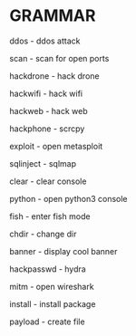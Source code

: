 
# GRAMMAR

ddos - ddos attack

scan - scan for open ports

hackdrone - hack drone

hackwifi - hack wifi

hackweb - hack web

hackphone - scrcpy

exploit - open metasploit

sqlinject - sqlmap

clear - clear console

python - open python3 console

fish - enter fish mode

chdir - change dir

banner - display cool banner

hackpasswd - hydra

mitm - open wireshark

install - install package

payload - create file
